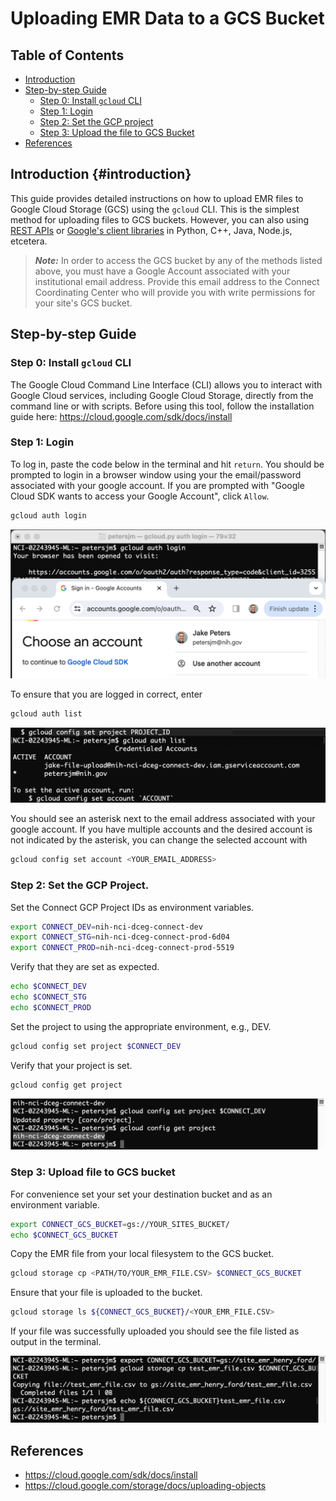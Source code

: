 # Uploading EMR Data to a GCS Bucket

## Table of Contents

-   [Introduction](#introduction)
-   [Step-by-step Guide](#step-by-step-guide)
    -   [Step 0: Install `gcloud` CLI](#step-0)
    -   [Step 1: Login](#step-1)
    -   [Step 2: Set the GCP project](#step-2)
    -   [Step 3: Upload the file to GCS Bucket](#step-3)
-   [References](#references)

## Introduction <a name="introduction"></a> {#introduction}

This guide provides detailed instructions on how to upload EMR files to Google Cloud Storage (GCS) using the `gcloud` CLI. This is the simplest method for uploading files to GCS buckets. However, you can also using [REST APIs](https://cloud.google.com/storage/docs/uploading-objects#rest-upload-objects) or [Google's client libraries](https://cloud.google.com/storage/docs/uploading-objects#storage-upload-object-client-libraries) in Python, C++, Java, Node.js, etcetera.

> ***Note:*** In order to access the GCS bucket by any of the methods listed above, you must have a Google Account associated with your institutional email address. Provide this email address to the Connect Coordinating Center who will provide you with write permissions for your site's GCS bucket.

## Step-by-step Guide <a name="step-by-step-guide"></a> 

### Step 0: Install `gcloud` CLI <a name="step-0"></a>

The Google Cloud Command Line Interface (CLI) allows you to interact with Google Cloud services, including Google Cloud Storage, directly from the command line or with scripts. Before using this tool, follow the installation guide here: <https://cloud.google.com/sdk/docs/install>

### Step 1: Login <a name="step-1"></a>

To log in, paste the code below in the terminal and hit `return`. You should be prompted to login in a browser window using your the email/password associated with your google account. If you are prompted with "Google Cloud SDK wants to access your Google Account", click `Allow`.

``` bash
gcloud auth login
```

![](images/gcs-upload-tutorial/login.png)

To ensure that you are logged in correct, enter

``` bash
gcloud auth list
```

![](images/gcs-upload-tutorial/gcloud-auth-list.png)

You should see an asterisk next to the email address associated with your google account. If you have multiple accounts and the desired account is not indicated by the asterisk, you can change the selected account with

``` bash
gcloud config set account <YOUR_EMAIL_ADDRESS>
```

### Step 2: Set the GCP Project. <a name="step-2"></a>

Set the Connect GCP Project IDs as environment variables.

``` bash
export CONNECT_DEV=nih-nci-dceg-connect-dev
export CONNECT_STG=nih-nci-dceg-connect-prod-6d04
export CONNECT_PROD=nih-nci-dceg-connect-prod-5519
```

Verify that they are set as expected.

``` bash
echo $CONNECT_DEV
echo $CONNECT_STG
echo $CONNECT_PROD
```

Set the project to using the appropriate environment, e.g., DEV.

``` bash
gcloud config set project $CONNECT_DEV
```

Verify that your project is set.

```         
gcloud config get project
```

![](images/gcs-upload-tutorial/gcloud-config-get-project.png)

### Step 3: Upload file to GCS bucket <a name="step-3"></a>

For convenience set your set your destination bucket and as an environment variable.

``` bash
export CONNECT_GCS_BUCKET=gs://YOUR_SITES_BUCKET/
echo $CONNECT_GCS_BUCKET
```

Copy the EMR file from your local filesystem to the GCS bucket.

``` bash
gcloud storage cp <PATH/TO/YOUR_EMR_FILE.CSV> $CONNECT_GCS_BUCKET
```

Ensure that your file is uploaded to the bucket.

``` bash
gcloud storage ls ${CONNECT_GCS_BUCKET}/<YOUR_EMR_FILE.CSV>
```

If your file was successfully uploaded you should see the file listed as output in the terminal.

![](images/gcs-upload-tutorial/gcloud-storage-cp.png)

## References <a name="references"></a>

-   <https://cloud.google.com/sdk/docs/install>
-   <https://cloud.google.com/storage/docs/uploading-objects>
